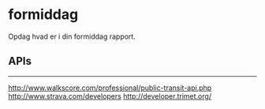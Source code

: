 formiddag
===

Opdag hvad er i din formiddag rapport.

## APIs
---

http://www.walkscore.com/professional/public-transit-api.php
http://www.strava.com/developers
http://developer.trimet.org/
